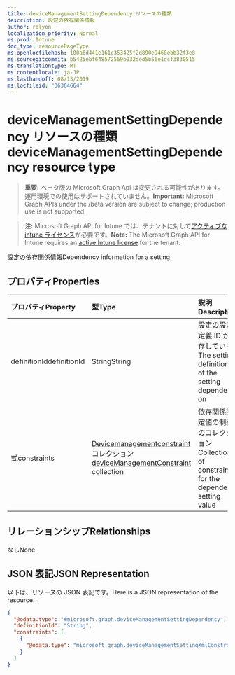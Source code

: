 ```yaml
---
title: deviceManagementSettingDependency リソースの種類
description: 設定の依存関係情報
author: rolyon
localization_priority: Normal
ms.prod: Intune
doc_type: resourcePageType
ms.openlocfilehash: 100a6d441e161c353425f2d890e9468ebb32f3e8
ms.sourcegitcommit: b5425ebf648572569b032ded5b56e1dcf3830515
ms.translationtype: MT
ms.contentlocale: ja-JP
ms.lasthandoff: 08/13/2019
ms.locfileid: "36364664"
---
```

# <a name="devicemanagementsettingdependency-resource-type"></a><span data-ttu-id="8fd0c-103">deviceManagementSettingDependency リソースの種類</span><span class="sxs-lookup"><span data-stu-id="8fd0c-103">deviceManagementSettingDependency resource type</span></span>

> <span data-ttu-id="8fd0c-104">**重要:** ベータ版の Microsoft Graph Api は変更される可能性があります。運用環境での使用はサポートされていません。</span><span class="sxs-lookup"><span data-stu-id="8fd0c-104">**Important:** Microsoft Graph APIs under the /beta version are subject to change; production use is not supported.</span></span>

> <span data-ttu-id="8fd0c-105">**注:** Microsoft Graph API for Intune では、テナントに対して[アクティブな intune ライセンス](https://go.microsoft.com/fwlink/?linkid=839381)が必要です。</span><span class="sxs-lookup"><span data-stu-id="8fd0c-105">**Note:** The Microsoft Graph API for Intune requires an [active Intune license](https://go.microsoft.com/fwlink/?linkid=839381) for the tenant.</span></span>

<span data-ttu-id="8fd0c-106">設定の依存関係情報</span><span class="sxs-lookup"><span data-stu-id="8fd0c-106">Dependency information for a setting</span></span>

## <a name="properties"></a><span data-ttu-id="8fd0c-107">プロパティ</span><span class="sxs-lookup"><span data-stu-id="8fd0c-107">Properties</span></span>
|<span data-ttu-id="8fd0c-108">プロパティ</span><span class="sxs-lookup"><span data-stu-id="8fd0c-108">Property</span></span>|<span data-ttu-id="8fd0c-109">型</span><span class="sxs-lookup"><span data-stu-id="8fd0c-109">Type</span></span>|<span data-ttu-id="8fd0c-110">説明</span><span class="sxs-lookup"><span data-stu-id="8fd0c-110">Description</span></span>|
|:---|:---|:---|
|<span data-ttu-id="8fd0c-111">definitionId</span><span class="sxs-lookup"><span data-stu-id="8fd0c-111">definitionId</span></span>|<span data-ttu-id="8fd0c-112">String</span><span class="sxs-lookup"><span data-stu-id="8fd0c-112">String</span></span>|<span data-ttu-id="8fd0c-113">設定の設定定義 ID が依存している</span><span class="sxs-lookup"><span data-stu-id="8fd0c-113">The setting definition ID of the setting depended on</span></span>|
|<span data-ttu-id="8fd0c-114">式</span><span class="sxs-lookup"><span data-stu-id="8fd0c-114">constraints</span></span>|<span data-ttu-id="8fd0c-115">[Devicemanagementconstraint](../resources/intune-deviceintent-devicemanagementconstraint.md)コレクション</span><span class="sxs-lookup"><span data-stu-id="8fd0c-115">[deviceManagementConstraint](../resources/intune-deviceintent-devicemanagementconstraint.md) collection</span></span>|<span data-ttu-id="8fd0c-116">依存関係設定値の制約のコレクション</span><span class="sxs-lookup"><span data-stu-id="8fd0c-116">Collection of constraints for the dependency setting value</span></span>|

## <a name="relationships"></a><span data-ttu-id="8fd0c-117">リレーションシップ</span><span class="sxs-lookup"><span data-stu-id="8fd0c-117">Relationships</span></span>
<span data-ttu-id="8fd0c-118">なし</span><span class="sxs-lookup"><span data-stu-id="8fd0c-118">None</span></span>

## <a name="json-representation"></a><span data-ttu-id="8fd0c-119">JSON 表記</span><span class="sxs-lookup"><span data-stu-id="8fd0c-119">JSON Representation</span></span>
<span data-ttu-id="8fd0c-120">以下は、リソースの JSON 表記です。</span><span class="sxs-lookup"><span data-stu-id="8fd0c-120">Here is a JSON representation of the resource.</span></span>
<!-- {
  "blockType": "resource",
  "@odata.type": "microsoft.graph.deviceManagementSettingDependency"
}
-->
``` json
{
  "@odata.type": "#microsoft.graph.deviceManagementSettingDependency",
  "definitionId": "String",
  "constraints": [
    {
      "@odata.type": "microsoft.graph.deviceManagementSettingXmlConstraint"
    }
  ]
}
```



